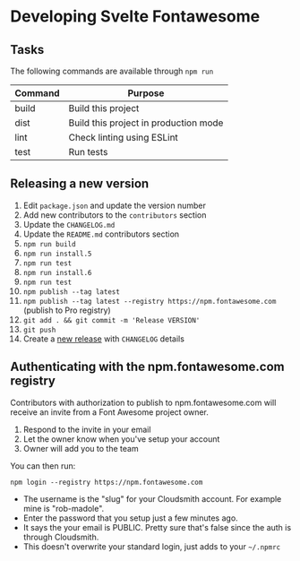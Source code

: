 # Developing Svelte Fontawesome

## Tasks

The following commands are available through `npm run`

| Command | Purpose                               |
| ------- | ------------------------------------- |
| build   | Build this project                    |
| dist    | Build this project in production mode |
| lint    | Check linting using ESLint            |
| test    | Run tests                             |

## Releasing a new version

<a name="release"></a>

1. Edit `package.json` and update the version number
1. Add new contributors to the `contributors` section
1. Update the `CHANGELOG.md`
1. Update the `README.md` contributors section
1. `npm run build`
1. `npm run install.5`
1. `npm run test`
1. `npm run install.6`
1. `npm run test`
1. `npm publish --tag latest`
1. `npm publish --tag latest --registry https://npm.fontawesome.com` (publish to Pro registry)
1. `git add . && git commit -m 'Release VERSION'`
1. `git push`
1. Create a [new release](https://github.com/FortAwesome/svelte-fontawesome/releases/new) with `CHANGELOG` details

## Authenticating with the npm.fontawesome.com registry

Contributors with authorization to publish to npm.fontawesome.com will receive an invite
from a Font Awesome project owner.

1. Respond to the invite in your email
1. Let the owner know when you've setup your account
1. Owner will add you to the team

You can then run:

```
npm login --registry https://npm.fontawesome.com
```

- The username is the "slug" for your Cloudsmith account. For example mine is "rob-madole".
- Enter the password that you setup just a few minutes ago.
- It says the your email is PUBLIC. Pretty sure that's false since the auth is through Cloudsmith.
- This doesn't overwrite your standard login, just adds to your `~/.npmrc`
